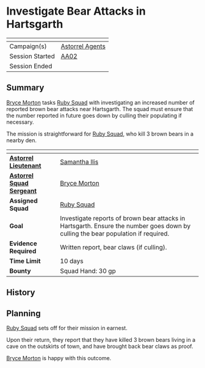 # Investigate Bear Attacks in Hartsgarth

| []() | |
| --- | --- |
| Campaign(s) | [Astorrel Agents](../astorrel-agents.md) |
| Session Started | [AA02](../sessions/AA02.md) |
| Session Ended | |

## Summary

[Bryce Morton](../../../astarus/people/bryce-morton.md) tasks [Ruby Squad](../../../astarus/civilisations/kingdom-of-astor/organisations/astorrel/squads/ruby.md) with investigating an increased number of reported brown bear attacks near Hartsgarth. The squad must ensure that the number reported in future goes down by culling their populating if necessary.

The mission is straightforward for [Ruby Squad](../../../astarus/civilisations/kingdom-of-astor/organisations/astorrel/squads/ruby.md), who kill 3 brown bears in a nearby den.

| []() | |
| --- | --- |
| **[Astorrel Lieutenant](../../../astarus/civilisations/kingdom-of-astor/organisations/astorrel/ranks/5-lieutenant.md)** | [Samantha Ilis](../../../astarus/people/samantha-ilis.md) |
| **[Astorrel Squad Sergeant](../../../astarus/civilisations/kingdom-of-astor/organisations/astorrel/ranks/4-squad-sergeant.md)** | [Bryce Morton](../../../astarus/people/bryce-morton.md) |
| **Assigned Squad** | [Ruby Squad](../../../astarus/civilisations/kingdom-of-astor/organisations/astorrel/squads/ruby.md) |
| **Goal** | Investigate reports of brown bear attacks in Hartsgarth. Ensure the number goes down by culling the bear population if required. |
| **Evidence Required** | Written report, bear claws (if culling). |
| **Time Limit** | 10 days |
| **Bounty** | Squad Hand: 30 gp |

## History

## Planning

[Ruby Squad](../../../astarus/civilisations/kingdom-of-astor/organisations/astorrel/squads/ruby.md) sets off for their mission in earnest.

Upon their return, they report that they have killed 3 brown bears living in a cave on the outskirts of town, and have brought back bear claws as proof.

[Bryce Morton](../../../astarus/people/bryce-morton.md) is happy with this outcome.